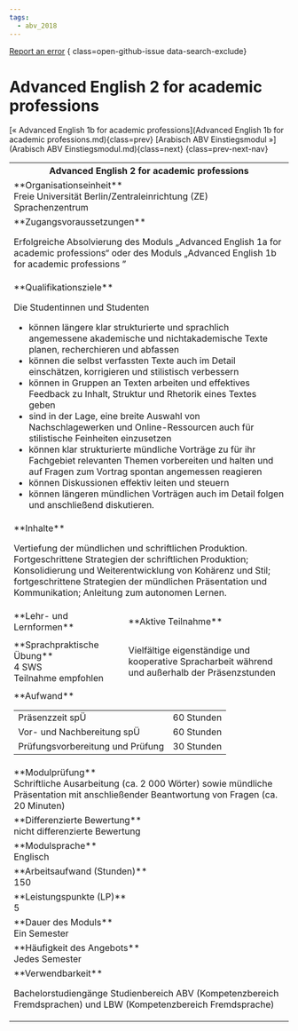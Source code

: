 ```yaml
---
tags:
  - abv_2018
---
```

[Report an error](https://github.com/SGSSGene/FUB-SUP/issues/new?title=Error%20in%20%22Advanced%20English%202%20for%20academic%20professions%22&body=There%20seems%20to%20be%20an%20error%20in%20module%20%22Advanced%20English%202%20for%20academic%20professions%22%2E%0A%0A%3CDescribe%20here%20a%20slightly%20more%20detailed%20description%20of%20what%20is%20wrong%3E&labels=bug)
{ class=open-github-issue data-search-exclude}

# Advanced English 2 for academic professions

[« Advanced English 1b for academic professions](Advanced English 1b for academic professions.md){class=prev}
[Arabisch ABV Einstiegsmodul »](Arabisch ABV Einstiegsmodul.md){class=next}
{class=prev-next-nav}

<table markdown id="moduledesc">
<tr markdown class="moduledesc_head"><th colspan="2">Advanced English 2 for academic professions </th></tr>
<tr markdown><td colspan="2">**Organisationseinheit**   <br>Freie Universität Berlin/Zentraleinrichtung (ZE) Sprachenzentrum</td></tr>


<tr markdown><td colspan="2">**Zugangsvoraussetzungen** <br>

Erfolgreiche Absolvierung des Moduls „Advanced English 1a for academic professions“ oder des Moduls „Advanced English 1b for academic professions ”


</td></tr>
<tr markdown><td colspan="2">**Qualifikationsziele**    <br>

Die Studentinnen und Studenten

- können längere klar strukturierte und sprachlich angemessene akademische
  und nichtakademische Texte planen, recherchieren und abfassen
- können die selbst verfassten Texte auch im Detail einschätzen, korrigieren
  und stilistisch verbessern
- können in Gruppen an Texten arbeiten und effektives Feedback zu Inhalt,
  Struktur und Rhetorik eines Textes geben
- sind in der Lage, eine breite Auswahl von Nachschlagewerken und
  Online-Ressourcen auch für stilistische Feinheiten einzusetzen
- können klar strukturierte mündliche Vorträge zu für ihr Fachgebiet
  relevanten Themen vorbereiten und halten und auf Fragen zum Vortrag
  spontan angemessen reagieren
- können Diskussionen effektiv leiten und steuern
- können längeren mündlichen Vorträgen auch im Detail folgen und
  anschließend diskutieren.


</td></tr>
<tr markdown><td colspan="2">**Inhalte**                <br>

Vertiefung der mündlichen und schriftlichen Produktion. Fortgeschrittene
Strategien der schriftlichen Produktion; Konsolidierung und
Weiterentwicklung von Kohärenz und Stil; fortgeschrittene Strategien der
mündlichen Präsentation und Kommunikation; Anleitung zum autonomen Lernen.


</td></tr>

<tr markdown><td>**Lehr- und Lernformen**</td><td>**Aktive Teilnahme**</td></tr>
<tr markdown><td> **Sprachpraktische Übung** <br>4 SWS <br> Teilnahme empfohlen</td><td>

Vielfältige eigenständige und kooperative Spracharbeit während und außerhalb der Präsenzstunden
</td></tr>
<tr markdown><td colspan="2">**Aufwand**                <br>
<table class="aufwand_table">
<tr><td>Präsenzzeit spÜ</td><td>60 Stunden</td></tr>
<tr><td>Vor- und Nachbereitung spÜ</td><td>60 Stunden</td></tr>
<tr><td>Prüfungsvorbereitung und Prüfung</td><td>30 Stunden</td></tr>
</table>

</td></tr>
<tr markdown><td colspan="2">**Modulprüfung**             <br>Schriftliche Ausarbeitung (ca. 2 000 Wörter) sowie mündliche Präsentation
mit anschließender Beantwortung von Fragen (ca. 20 Minuten)


</td></tr>
<tr markdown><td colspan="2">**Differenzierte Bewertung** <br>nicht differenzierte Bewertung

</td></tr>
<tr markdown><td colspan="2">**Modulsprache**             <br>Englisch</td></tr>
<tr markdown><td colspan="2">**Arbeitsaufwand (Stunden)** <br>150</td></tr>
<tr markdown><td colspan="2">**Leistungspunkte (LP)**     <br>5</td></tr>
<tr markdown><td colspan="2">**Dauer des Moduls**         <br>Ein Semester</td></tr>
<tr markdown><td colspan="2">**Häufigkeit des Angebots**  <br>Jedes Semester</td></tr>
<tr markdown><td colspan="2">**Verwendbarkeit**           <br>

Bachelorstudiengänge Studienbereich ABV (Kompetenzbereich Fremdsprachen) und
LBW (Kompetenzbereich Fremdsprache)


</td></tr>

</table>
